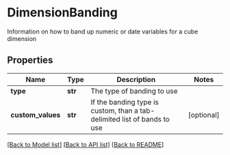# DimensionBanding

Information on how to band up numeric or date variables for a cube dimension
## Properties
Name | Type | Description | Notes
------------ | ------------- | ------------- | -------------
**type** | **str** | The type of banding to use | 
**custom_values** | **str** | If the banding type is custom, than a tab-delimited list of bands to use | [optional] 

[[Back to Model list]](../README.md#documentation-for-models) [[Back to API list]](../README.md#documentation-for-api-endpoints) [[Back to README]](../README.md)


